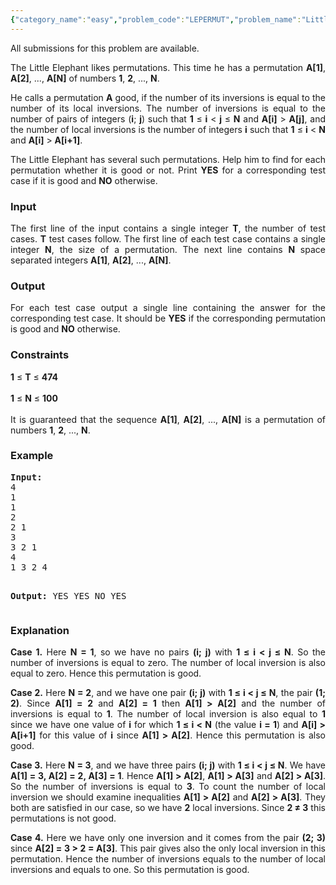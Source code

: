 ```yaml
---
{"category_name":"easy","problem_code":"LEPERMUT","problem_name":"Little Elephant and Permutations","languages_supported":{"0":"ADA","1":"ASM","2":"BASH","3":"BF","4":"C","5":"C99 strict","6":"CAML","7":"CLOJ","8":"CLPS","9":"CPP 4.3.2","10":"CPP 4.9.2","11":"CPP14","12":"CS2","13":"D","14":"ERL","15":"FORT","16":"FS","17":"GO","18":"HASK","19":"ICK","20":"ICON","21":"JAVA","22":"JS","23":"LISP clisp","24":"LISP sbcl","25":"LUA","26":"NEM","27":"NICE","28":"NODEJS","29":"PAS fpc","30":"PAS gpc","31":"PERL","32":"PERL6","33":"PHP","34":"PIKE","35":"PRLG","36":"PYTH","37":"PYTH 3.4","38":"RUBY","39":"SCALA","40":"SCM guile","41":"SCM qobi","42":"ST","43":"TCL","44":"TEXT","45":"WSPC"},"max_timelimit":1,"source_sizelimit":50000,"problem_author":"witua","problem_tester":null,"date_added":"2-10-2012","tags":{"0":"ad","1":"cakewalk","2":"cook28","3":"witua"},"time":{"view_start_date":1353263226,"submit_start_date":1353263226,"visible_start_date":1353263400,"end_date":1735669800},"layout":"problem"}
---
```

<span class="solution-visible-txt">All submissions for this problem are available.</span><p style="text-align:justify">
The Little Elephant likes permutations. This time he has a permutation <b>A[1]</b>, <b>A[2]</b>, ..., <b>A[N]</b> of numbers <b>1</b>, <b>2</b>, ..., <b>N</b>.
</p>
<p style="text-align:justify">
He calls a permutation <b>A</b> good, if the number of its inversions is equal to the number of its local inversions. The number of inversions is equal to the number of pairs of integers (<b>i</b>; <b>j</b>) such that <b>1</b> &le; <b>i</b> &lt; <b>j</b> &le; <b>N</b> and <b>A[i]</b> &gt; <b>A[j]</b>, and the number of local inversions is the number of integers <b>i</b> such that <b>1</b> &le; <b>i</b> &lt; <b>N</b> and <b>A[i]</b> &gt; <b>A[i+1]</b>.
</p>
<p style="text-align:justify">
The Little Elephant has several such permutations. Help him to find for each permutation whether it is good or not. Print <b>YES</b> for a corresponding test case if it is good and <b>NO</b> otherwise.
</p>
<h3>Input</h3>
<p style="text-align:justify">
The first line of the input contains a single integer <b>T</b>, the number of test cases. <b>T</b> test cases follow. The first line of each test case contains a single integer <b>N</b>, the size of a permutation. The next line contains <b>N</b> space separated integers <b>A[1]</b>, <b>A[2]</b>, ..., <b>A[N]</b>.
</p>
<h3>Output</h3>
<p style="text-align:justify">
For each test case output a single line containing the answer for the corresponding test case. It should be <b>YES</b> if the corresponding permutation is good and <b>NO</b> otherwise.
</p>
<h3>Constraints</h3>
<p style="text-align:justify">
<b>1</b> &le; <b>T</b> &le; <b>474</b> <br /><br />
<b>1</b> &le; <b>N</b> &le; <b>100</b> <br /><br />
It is guaranteed that the sequence <b>A[1]</b>, <b>A[2]</b>, ..., <b>A[N]</b> is a permutation of numbers <b>1</b>, <b>2</b>, ..., <b>N</b>.
</p>
<h3>Example</h3>
<pre>
<b>Input:</b>
4
1
1
2
2 1
3
3 2 1
4
1 3 2 4

<b>Output:</b>
YES
YES
NO
YES
</pre><h3>Explanation</h3>
<p style="text-align:justify">
<b>Case 1.</b> Here <b>N = 1</b>, so we have no pairs <b>(i; j)</b> with <b>1 &le; i &lt; j &le; N</b>. So the number of inversions is equal to zero. The number of local inversion is also equal to zero. Hence this permutation is good.
</p>
<p style="text-align:justify">
<b>Case 2.</b> Here <b>N = 2</b>, and we have one pair <b>(i; j)</b> with <b>1 &le; i &lt; j &le; N</b>, the pair <b>(1; 2)</b>. Since <b>A[1] = 2</b> and <b>A[2] = 1</b> then <b>A[1] &gt; A[2]</b> and the number of inversions is equal to <b>1</b>. The number of local inversion is also equal to <b>1</b> since we have one value of <b>i</b> for which <b>1 &le; i &lt; N</b> (the value <b>i = 1</b>) and <b>A[i] &gt; A[i+1]</b> for this value of <b>i</b> since <b>A[1] &gt; A[2]</b>. Hence this permutation is also good.
</p>
<p style="text-align:justify">
<b>Case 3.</b> Here <b>N = 3</b>, and we have three pairs <b>(i; j)</b> with <b>1 &le; i &lt; j &le; N</b>. We have <b>A[1] = 3, A[2] = 2, A[3] = 1</b>. Hence <b>A[1] &gt; A[2]</b>, <b>A[1] &gt; A[3]</b> and <b>A[2] &gt; A[3]</b>. So the number of inversions is equal to <b>3</b>. To count the number of local inversion we should examine inequalities <b>A[1] &gt; A[2]</b> and <b>A[2] &gt; A[3]</b>. They both are satisfied in our case, so we have <b>2</b> local inversions. Since <b>2 &ne; 3</b> this permutations is not good.
</p>
<p style="text-align:justify">
<b>Case 4.</b> Here we have only one inversion and it comes from the pair <b>(2; 3)</b> since <b>A[2] = 3 &gt; 2 = A[3]</b>. This pair gives also the only local inversion in this permutation. Hence the number of inversions equals to the number of local inversions and equals to one. So this permutation is good.
</p>

